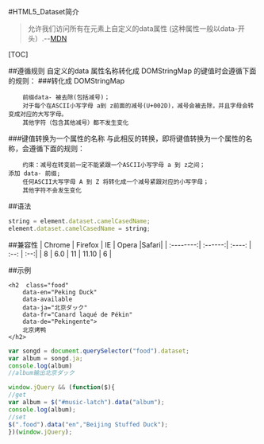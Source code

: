 #HTML5_Dataset简介
> 允许我们访问所有在元素上自定义的data属性 (这种属性一般以data-开头）.--[MDN](https://developer.mozilla.org/zh-CN/docs/Web/API/HTMLElement/dataset) 

[TOC]

##遵循规则
自定义的data 属性名称转化成 DOMStringMap 的键值时会遵循下面的规则：
###转化成 DOMStringMap 

	    前缀data- 被去除(包括减号)；
	    对于每个在ASCII小写字母 a到 z前面的减号(U+002D)，减号会被去除，并且字母会转变成对应的大写字母。
	    其他字符（包含其他减号）都不发生变化

###键值转换为一个属性的名称
与此相反的转换，即将键值转换为一个属性的名称，会遵循下面的规则：

	    约束：减号在转变前一定不能紧跟一个ASCII小写字母 a 到 z之间；
    添加 data- 前缀;
	    任何ASCII大写字母 A 到 Z 将转化成一个减号紧跟对应的小写字母；
	    其他字符不会发生变化


##语法
```  javascript
string = element.dataset.camelCasedName;
element.dataset.camelCasedName = string;
```	
##兼容性
| Chrome | Firefox |   IE  | Opera 	|Safari|
| :--------:| :------:| :----: | :--: | :--:|
| 8  | 6.0  |   11   | 11.10  | 6   |

##示例

	<h2  class="food"
		data-en="Peking Duck"
		data-available
		data-ja="北京ダック"
		data-fr="Canard laqué de Pékin"
		data-de="Pekingente">
		北京烤鸭
	</h2>
``` javascript
var songd = document.querySelector("food").dataset;
var album = songd.ja;
console.log(album)
//album输出北京ダック

window.jQuery && (function($){
//get
var album = $("#music-latch").data("album");
console.log(album);
//set
$(".food").data("en","Beijing Stuffed Duck");
})(window.jQuery);
```